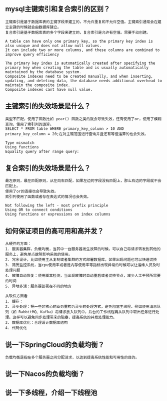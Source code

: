 ## mysql主键索引和复合索引的区别？

    主键索引是基于数据库表的主键字段来建立的，不允许重复和不允许空值。主键索引通常会在建立主键的时候就会由数据库建立。
    复合索引是基于数据库表的多个字段来建立的，复合索引是允许有空值。需要手动创建。

    A table can have only one primary key, so the primary key index is also unique and does not allow null values.
    It can include two or more columns, and these columns are combined to improve query efficiency

    The primary key index is automatically created after specifying the primary key when creating the table and is usually automatically maintained by the database system.
    Composite indexes need to be created manually, and when inserting, updating, and deleting data, the database needs additional overhead to maintain the composite index.    
    Composite indexes cant have null value.

## 主键索引的失效场景是什么？
    类型不匹配，使用了函数比如 year() 函数之类的就会导致失效，还有使用了or，使用了模糊查询，使用了索引列的运算。
    SELECT * FROM table WHERE primary_key_column > 10 AND primary_key_column = 20;在对主键范围进行查询并且还有等值运算的也会失效。

    Type mismatch
    Using functions
    Equality query after range query:

## 复合索引的失效场景是什么？

    最左原则，最左匹配原则，从左向右匹配，如果左边的字段没有匹配上，那么右边的字段就不会匹配上。
    使用了or的连接也会导致失效。
    索引列使用了函数或者存在表达式的情况也会失效。

    Not following the left - most prefix principle
    Using OR to connect conditions
    Using functions or expressions on index columns

## 如何保证项目的高可用和高并发？

    从硬件的方面：
    1. 服务器集群，负载均衡，当其中一台服务器发生故障的时候，可以自己将请求转发到其他的服务上，避免单点故障影响系统的使用。
    2. 冗余设计，比如使用主从复制或者集群的方式部署数据库，如果出现问题也可以快速切换
    3. 简历监控系统，当cpu使用率或者是内存使用率等指标出现异常的时候可以让运维人员及时处理问题
    4. 故障自动恢复：使用脚本检测，当出现故障时自动重启或者切换节点，减少人工干预所需要的时间
    5. 异地多活：服务器部署在不同的地方

    从软件方面看
    1. 缓存：
    2. 异步处理：把一些非核心的业务重构为异步的处理方式，避免阻塞主线程。例如使用消息队列（如 RabbitMQ、Kafka）将请求放入队列中，后台的工作线程再从队列中取出任务进行处理。这样可以避免同步处理带来的阻塞，提高系统的并发处理能力。
    3. 数据库优化：合理设计数据库结构
    4. 代码优化

## 说一下SpringCloud的负载均衡？

    负载均衡是指在多个服务器之间分配请求，以达到提高系统性能和可用性的目的。

## 说一下Nacos的负载均衡？

## 说一下多线程，介绍一下线程池
